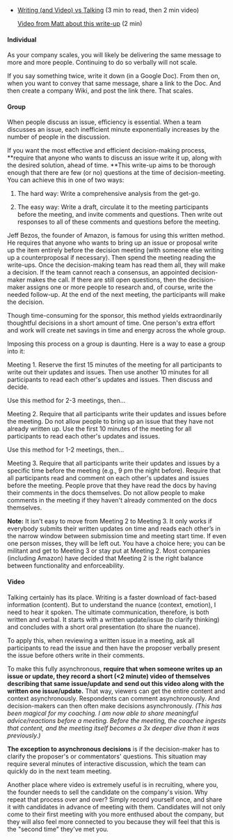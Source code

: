 - [Writing (and Video) vs Talking](https://docs.google.com/document/d/1bUiRJKbZUmiFK2aWbYQtogxqrnygwFYwkLXwtnkyjFM/edit#) (3 min to read, then 2 min video)
  
  [Video from Matt about this write-up](https://www.loom.com/share/1aa8bf1846ab4597bcebaf17dbc3d335) (2 min)
#### Individual

As your company scales, you will likely be delivering the same message to more and more people. Continuing to do so verbally will not scale. 

If you say something twice, write it down (in a Google Doc). From then on, when you want to convey that same message, share a link to the Doc. And then create a company Wiki, and post the link there. That scales.
#### Group

When people discuss an issue, efficiency is essential. When a team discusses an issue, each inefficient minute exponentially increases by the number of people in the discussion. 

If you want the most effective and efficient decision-making process, **require that anyone who wants to discuss an issue write it up, along with the desired solution, ahead of time. **This write-up aims to be thorough enough that there are few (or no) questions at the time of decision-meeting. You can achieve this in one of two ways:

1. The hard way: Write a comprehensive analysis from the get-go.

2. The easy way: Write a draft, circulate it to the meeting participants before the meeting, and invite comments and questions. Then write out responses to all of these comments and questions before the meeting.

Jeff Bezos, the founder of Amazon, is famous for using this written method. He requires that anyone who wants to bring up an issue or proposal write up the item entirely before the decision meeting (with someone else writing up a counterproposal if necessary). Then spend the meeting reading the write-ups. Once the decision-making team has read them all, they will make a decision. If the team cannot reach a consensus, an appointed decision-maker makes the call. If there are still open questions, then the decision-maker assigns one or more people to research and, of course, write the needed follow-up. At the end of the next meeting, the participants will make the decision.

Though time-consuming for the sponsor, this method yields extraordinarily thoughtful decisions in a short amount of time. One person's extra effort and work will create net savings in time and energy across the whole group.

Imposing this process on a group is daunting. Here is a way to ease a group into it:

Meeting 1. Reserve the first 15 minutes of the meeting for all participants to write out their updates and issues. Then use another 10 minutes for all participants to read each other's updates and issues. Then discuss and decide. 

Use this method for 2-3 meetings, then...

Meeting 2. Require that all participants write their updates and issues before the meeting. Do not allow people to bring up an issue that they have not already written up. Use the first 10 minutes of the meeting for all participants to read each other's updates and issues. 

Use this method for 1-2 meetings, then…

Meeting 3. Require that all participants write their updates and issues by a specific time before the meeting (e.g., 9 pm the night before). Require that all participants read and comment on each other's updates and issues before the meeting. People prove that they have read the docs by having their comments in the docs themselves. Do not allow people to make comments in the meeting if they haven't already commented on the docs themselves. 

**Note:** It isn't easy to move from Meeting 2 to Meeting 3. It only works if everybody submits their written updates on time and reads each other’s in the narrow window between submission time and meeting start time. If even one person misses, they will be left out. You have a choice here; you can be militant and get to Meeting 3 or stay put at Meeting 2. Most companies (including Amazon) have decided that Meeting 2 is the right balance between functionality and enforceability.
#### Video

Talking certainly has its place. Writing is a faster download of fact-based information (content). But to understand the nuance (context, emotion), I need to hear it spoken. The ultimate communication, therefore, is both written and verbal. It starts with a written update/issue (to clarify thinking) and concludes with a short oral presentation (to share the nuance). 

To apply this, when reviewing a written issue in a meeting, ask all participants to read the issue and then have the proposer verbally present the issue before others write in their comments. 

To make this fully asynchronous, **require that when someone writes up an issue or update, they record a short (<2 minute) video of themselves describing that same issue/update and send out this video along with the written one issue/update.** That way, viewers can get the entire content and context asynchronously. Respondents can comment asynchronously. And decision-makers can then often make decisions asynchronously. *(This has been magical for my coaching. I am now able to share meaningful advice/reactions before a meeting. Before the meeting, the coachee ingests that content, and the meeting itself becomes a 3x deeper dive than it was previously.)*

**The exception to asynchronous decisions** is if the decision-maker has to clarify the proposer's or commentators' questions. This situation may require several minutes of interactive discussion, which the team can quickly do in the next team meeting. 

Another place where video is extremely useful is in recruiting, where you, the founder needs to sell the candidate on the company's vision. Why repeat that process over and over? Simply record yourself once, and share it with candidates in advance of meeting with them. Candidates will not only come to their first meeting with you more enthused about the company, but they will also feel more connected to you because they will feel that this is the "second time" they've met you.